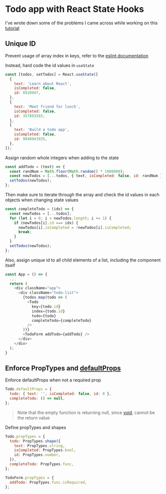 # Todo app with React State Hooks
I've wrote down some of the problems I came across while working on this [tutorial](https://scotch.io/tutorials/build-a-react-to-do-app-with-react-hooks-no-class-components)

## Unique ID
Prevent usage of array index in keys, refer to the [eslint documentation](https://github.com/yannickcr/eslint-plugin-react/blob/master/docs/rules/no-array-index-key.md)

Instead, hard code the id values in `useState`
```js
const [todos, setTodos] = React.useState([
  {
    text: 'Learn about React',
    isCompleted: false,
    id: 8928947,
  },
  {
    text: 'Meet friend for lunch',
    isCompleted: false,
    id: 357893503,
  },
  {
    text: 'Build a todo app',
    isCompleted: false,
    id: 9848943935,
  },
]);
```

Assign random whole integers when adding to the state
```js
const addTodo = (text) => {
  const randNum = Math.floor(Math.random() * 1000000);
  const newTodos = [...todos, { text, isCompleted: false, id: randNum }];
  setTodos(newTodos);
};
```

Then make sure to iterate through the array and check the id values in each objects when changing state values
```js
const completeTodo = (idx) => {
  const newTodos = [...todos];
  for (let i = 0; i < newTodos.length; i += 1) {
    if (newTodos[i].id === idx) {
      newTodos[i].isCompleted = !newTodos[i].isCompleted;
      break;
    }
  }
  setTodos(newTodos);
};
```

Also, assign unique id to all child elements of a list, including the component itself
```js
const App = () => {
  ...
  return (
    <div className="app">
      <div className="todo-list">
        {todos.map(todo => (
          <Todo
            key={todo.id}
            index={todo.id}
            todo={todo}
            completeTodo={completeTodo}
          />
        ))}
        <TodoForm addTodo={addTodo} />
      </div>
    </div>
  );
}
```

## Enforce PropTypes and [defaultProps](https://github.com/yannickcr/eslint-plugin-react/blob/master/docs/rules/require-default-props.md)

Enforce defaultProps when not a required prop
```js
Todo.defaultProps = {
  todo: { text: '', isCompleted: false, id: 0 },
  completeTodo: () => null,
};
```
> Note that the empty function is returning null, since [void](https://stackoverflow.com/questions/47438546/typescript-react-empty-function-as-defaultprops), cannot be the return value

Define propTypes and shapes
```js
Todo.propTypes = {
  todo: PropTypes.shape({
    text: PropTypes.string,
    isCompleted: PropTypes.bool,
    id: PropTypes.number,
  }),
  completeTodo: PropTypes.func,
};

TodoForm.propTypes = {
  addTodo: PropTypes.func.isRequired,
};
```

